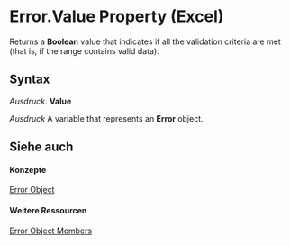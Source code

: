 
# Error.Value Property (Excel)

Returns a  **Boolean** value that indicates if all the validation criteria are met (that is, if the range contains valid data).


## Syntax

 _Ausdruck_. **Value**

 _Ausdruck_ A variable that represents an **Error** object.


## Siehe auch


#### Konzepte


[Error Object](bc8c4e3c-c831-58fd-c367-4246ad510ba9.md)
#### Weitere Ressourcen


[Error Object Members](http://msdn.microsoft.com/library/9be927f4-9a22-d1b8-68ab-f1a003d59bd6%28Office.15%29.aspx)